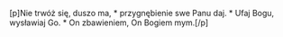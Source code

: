 [p]Nie trwóż się, duszo ma, * przygnębienie swe Panu daj. * Ufaj Bogu, wysławiaj Go. * On zbawieniem, On Bogiem mym.[/p]